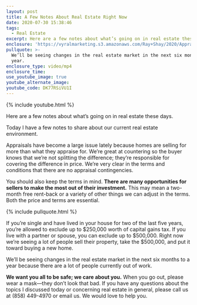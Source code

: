 ```yaml
---
layout: post
title: A Few Notes About Real Estate Right Now
date: 2020-07-30 15:38:46
tags:
  - Real Estate
excerpt: Here are a few notes about what’s going on in real estate these days.
enclosure: 'https://vyralmarketing.s3.amazonaws.com/Ray+Shay/2020/Appraisals+7.30.2020.mp4'
pullquote: >-
  We’ll be seeing changes in the real estate market in the next six months to a
  year.
enclosure_type: video/mp4
enclosure_time:
use_youtube_image: true
youtube_alternate_image:
youtube_code: DK77RSiVU1I
---
```


{% include youtube.html %}

Here are a few notes about what’s going on in real estate these days.

Today I have a few notes to share about our current real estate environment.

Appraisals have become a large issue lately because homes are selling for more than what they appraise for. We’re great at countering so the buyer knows that we’re not splitting the difference; they’re responsible for covering the difference in price. We’re very clear in the terms and conditions that there are no appraisal contingencies.&nbsp;

You should also keep the terms in mind. **There are many opportunities for sellers to make the most out of their investment.** This may mean a two-month free rent-back or a variety of other things we can adjust in the terms. Both the price and terms are essential.

{% include pullquote.html %}

If you’re single and have lived in your house for two of the last five years, you’re allowed to exclude up to $250,000 worth of capital gains tax. If you live with a partner or spouse, you can exclude up to $500,000. Right now we’re seeing a lot of people sell their property, take the $500,000, and put it toward buying a new home.

We’ll be seeing changes in the real estate market in the next six months to a year because there are a lot of people currently out of work.

**We want you all to be safe; we care about you.** When you go out, please wear a mask—they don’t look that bad. If you have any questions about the topics I discussed today or concerning real estate in general, please call us at (858) 449-4970 or email us. We would love to help you.